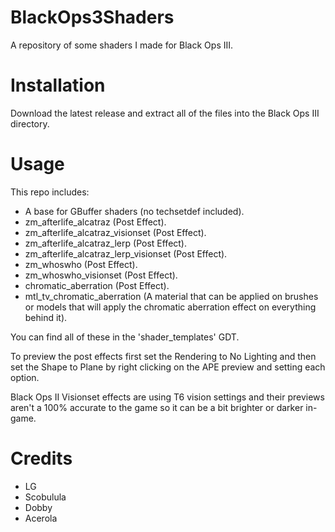 # BlackOps3Shaders
 A repository of some shaders I made for Black Ops III.

# Installation
 Download the latest release and extract all of the files into the Black Ops III directory.

# Usage
 This repo includes:
 * A base for GBuffer shaders (no techsetdef included).
 * zm_afterlife_alcatraz (Post Effect).
 * zm_afterlife_alcatraz_visionset (Post Effect).
 * zm_afterlife_alcatraz_lerp (Post Effect).
 * zm_afterlife_alcatraz_lerp_visionset (Post Effect).
 * zm_whoswho (Post Effect).
 * zm_whoswho_visionset (Post Effect).
 * chromatic_aberration (Post Effect).
 * mtl_tv_chromatic_aberration (A material that can be applied on brushes or models that will apply the chromatic aberration effect on everything behind it).

You can find all of these in the 'shader_templates' GDT.

To preview the post effects first set the Rendering to No Lighting and then set the Shape to Plane by right clicking on the APE preview and setting each option.

Black Ops II Visionset effects are using T6 vision settings and their previews aren't a 100% accurate to the game so it can be a bit brighter or darker in-game.

# Credits
* LG
* Scobulula
* Dobby
* Acerola
